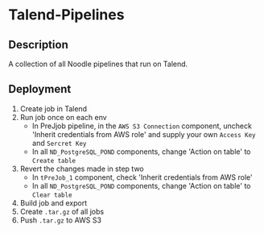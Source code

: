 # Talend-Pipelines

## Description
A collection of all Noodle pipelines that run on Talend.

## Deployment

1. Create job in Talend
2. Run job once on each env
    - In PreJjob pipeline, in the `AWS S3 Connection` component, uncheck 'Inherit credentials from AWS role' and supply your own `Access Key` and `Sercret Key`
    - In all `ND_PostgreSQL_POND` components, change 'Action on table' to `Create table`
3. Revert the changes made in step two
    - In `tPreJob_1` component, check 'Inherit credentials from AWS role'
    - In all `ND_PostgreSQL_POND` components, change 'Action on table' to `Clear table`
4. Build job and export
5. Create `.tar.gz` of all jobs
6. Push `.tar.gz` to AWS S3
